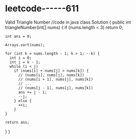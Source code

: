 # leetcode------611
Valid Triangle Number
//code in java
class Solution {
  public int triangleNumber(int[] nums) {
    if (nums.length < 3)
      return 0;

    int ans = 0;

    Arrays.sort(nums);

    for (int k = nums.length - 1; k > 1; --k) {
      int i = 0;
      int j = k - 1;
      while (i < j)
        if (nums[i] + nums[j] > nums[k]) {
          // (nums[i], nums[j], nums[k])
          // (nums[i + 1], nums[j], nums[k])
          // ...
          // (nums[j - 1], nums[j], nums[k])
          ans += j - i;
          --j;
        } else {
          ++i;
        }
    }

    return ans;
  }
}
